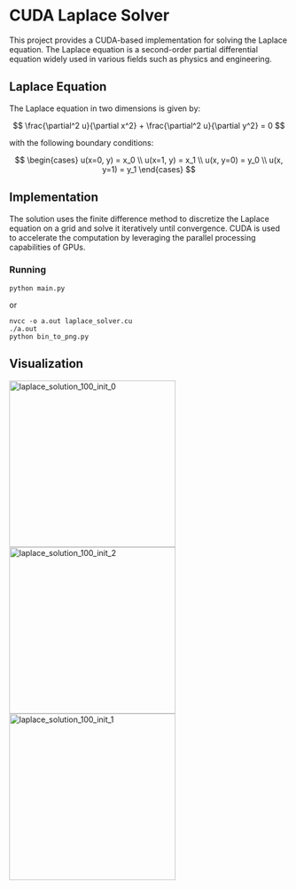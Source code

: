 # CUDA Laplace Solver

This project provides a CUDA-based implementation for solving the Laplace equation. The Laplace equation is a second-order partial differential equation widely used in various fields such as physics and engineering.

## Laplace Equation

The Laplace equation in two dimensions is given by:

$$
\frac{\partial^2 u}{\partial x^2} + \frac{\partial^2 u}{\partial y^2} = 0
$$

with the following boundary conditions:

$$
\begin{cases}
u(x=0, y) = x_0 \\
u(x=1, y) = x_1 \\
u(x, y=0) = y_0 \\
u(x, y=1) = y_1
\end{cases}
$$

## Implementation

The solution uses the finite difference method to discretize the Laplace equation on a grid and solve it iteratively until convergence. CUDA is used to accelerate the computation by leveraging the parallel processing capabilities of GPUs.

### Running
```
python main.py
```
or
```
nvcc -o a.out laplace_solver.cu
./a.out
python bin_to_png.py
```

## Visualization 

<img src="https://github.com/ramazan793/laplace_solver_cuda/assets/25179317/7bfd667a-077f-4a4b-a665-84228b5364a9" alt="laplace_solution_100_init_0" width="300" height="300">
<img src="https://github.com/ramazan793/laplace_solver_cuda/assets/25179317/d02e824c-c9a7-45f9-8de0-bfa741539778" alt="laplace_solution_100_init_2" width="300" height="300">
<img src="https://github.com/ramazan793/laplace_solver_cuda/assets/25179317/e28bf8ab-269a-4d4b-8f46-aab3753e4c91" alt="laplace_solution_100_init_1" width="300" height="300">
  

